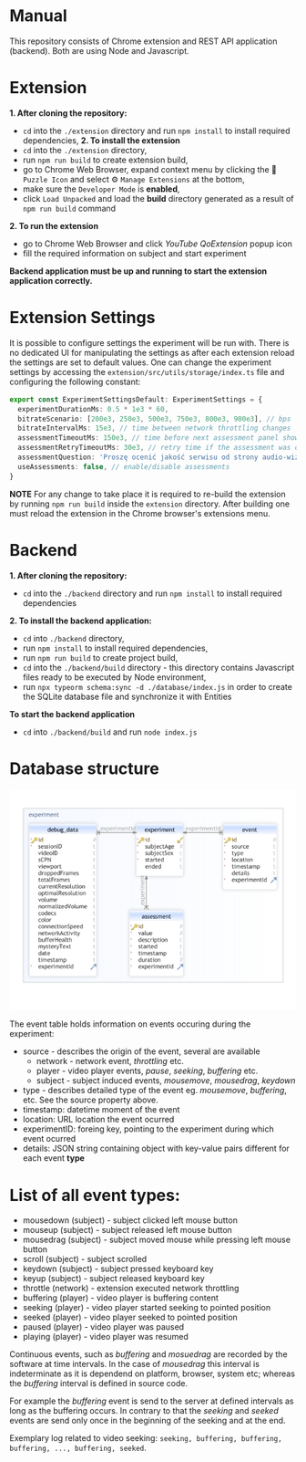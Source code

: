# Manual

This repository consists of Chrome extension and REST API application (backend). Both are using Node and Javascript.

# Extension

<b>1. After cloning the repository:</b>

- `cd` into the `./extension` directory and run `npm install` to install required dependencies,
  <b>2. To install the extension</b>
- `cd` into the `./extension` directory,
- run `npm run build` to create extension build,
- go to Chrome Web Browser, expand context menu by clicking the 🧩 `Puzzle Icon` and select ⚙️ `Manage Extensions` at the bottom,
- make sure the `Developer Mode` is <b>enabled</b>,
- click `Load Unpacked` and load the <b>build</b> directory generated as a result of `npm run build` command

<b>2. To run the extension</b>

- go to Chrome Web Browser and click _YouTube QoExtension_ popup icon
- fill the required information on subject and start experiment

<b>Backend application must be up and running to start the extension application correctly.</b>

# Extension Settings

It is possible to configure settings the experiment will be run with. There is no dedicated UI for manipulating the settings as after each extension reload the settings are set to default values.
One can change the experiment settings by accessing the `extension/src/utils/storage/index.ts` file and configuring the following constant:

```typescript
export const ExperimentSettingsDefault: ExperimentSettings = {
  experimentDurationMs: 0.5 * 1e3 * 60,
  bitrateScenario: [200e3, 250e3, 500e3, 750e3, 800e3, 900e3], // bps
  bitrateIntervalMs: 15e3, // time between network throttling changes
  assessmentTimeoutMs: 150e3, // time before next assessment panel shows up
  assessmentRetryTimeoutMs: 30e3, // retry time if the assessment was opened outside of the video
  assessmentQuestion: 'Proszę ocenić jakość serwisu od strony audio-wizualnej', // text visible on the assessment panel
  useAssessments: false, // enable/disable assessments
}
```

<b>NOTE</b>
For any change to take place it is required to re-build the extension by running `npm run build` inside the `extension` directory. After building one must reload the extension in the Chrome browser's extensions menu.

# Backend

<b>1. After cloning the repository:</b>

- `cd` into the `./backend` directory and run `npm install` to install required dependencies

<b>2. To install the backend application:</b>

- `cd` into `./backend` directory,
- run `npm install` to install required dependencies,
- run `npm run build` to create project build,
- `cd` into the `./backend/build` directory - this directory contains Javascript files ready to be executed by Node environment,
- run `npx typeorm schema:sync -d ./database/index.js` in order to create the SQLite database file and synchronize it with Entities

<b>To start the backend application</b>

- `cd` into `./backend/build` and run `node index.js`

# Database structure

![Database structure](./db.png)

The event table holds information on events occuring during the experiment:

- source - describes the origin of the event, several are available
  - network - network event, _throttling_ etc.
  - player - video player events, _pause_, _seeking_, _buffering_ etc.
  - subject - subject induced events, _mousemove_, _mousedrag_, _keydown_
- type - describes detailed type of the event eg. _mousemove_, _buffering_, etc. See the source property above.
- timestamp: datetime moment of the event
- location: URL location the event ocurred
- experimentID: foreing key, pointing to the experiment during which event ocurred
- details: JSON string containing object with key-value pairs different for each event <b>type</b>

# List of all event <b>types</b>:

- mousedown (subject) - subject clicked left mouse button
- mouseup (subject) - subject released left mouse button
- mousedrag (subject) - subject moved mouse while pressing left mouse button
- scroll (subject) - subject scrolled
- keydown (subject) - subject pressed keyboard key
- keyup (subject) - subject released keyboard key
- throttle (network) - extension executed network throttling
- buffering (player) - video player is buffering content
- seeking (player) - video player started seeking to pointed position
- seeked (player) - video player seeked to pointed position
- paused (player) - video player was paused
- playing (player) - video player was resumed

Continuous events, such as _buffering_ and _mosuedrag_ are recorded by the software at time intervals. In the case of _mousedrag_ this interval is indeterminate as it is dependend on platform, browser, system etc; whereas the _buffering_ interval is defined in source code.

For example the _buffering_ event is send to the server at defined intervals as long as the buffering occurs. In contrary to that the _seeking_ and _seeked_ events are send only once in the beginning of the seeking and at the end.

Exemplary log related to video seeking:
`seeking, buffering, buffering, buffering, ..., buffering, seeked`.
